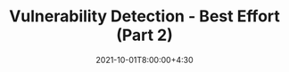 ---
type: lecture
date: 2021-10-01T8:00:00+4:30
title: Vulnerability Detection - Best Effort (Part 2)
tldr: "Best effort techniques for vulnerability detection."
thumbnail: /static_files/presentations/best.png
links:
    - url: https://google.com
      name: slides
---